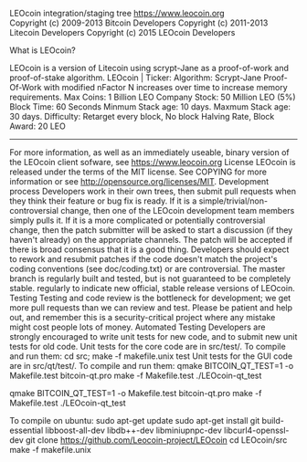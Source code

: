 LEOcoin integration/staging tree
https://www.leocoin.org   
Copyright (c) 2009-2013 Bitcoin Developers Copyright (c) 2011-2013 Litecoin Developers Copyright (c) 2015 LEOcoin Developers

What is LEOcoin?

LEOcoin is a version of Litecoin using scrypt-Jane as a proof-of-work and proof-of-stake algorithm. 
LEOcoin | Ticker: 
Algorithm: Scrypt-Jane Proof-Of-Work with modified nFactor
N increases over time to increase memory requirements.
Max Coins: 1 Billion LEO 
Company Stock: 50 Million LEO (5%) 
Block Time: 60 Seconds
Minmum Stack age: 10 days.
Maxmum Stack age: 30 days.
Difficulty: Retarget every block, No block Halving Rate, Block Award: 20 LEO
________________________________________
For more information, as well as an immediately useable, binary version of the LEOcoin client sofware, see https://www.leocoin.org 
License
LEOcoin is released under the terms of the MIT license. See COPYING for more information or see http://opensource.org/licenses/MIT.
Development process
Developers work in their own trees, then submit pull requests when they think their feature or bug fix is ready.
If it is a simple/trivial/non-controversial change, then one of the LEOcoin development team members simply pulls it.
If it is a more complicated or potentially controversial change, then the patch submitter will be asked to start a discussion (if they haven't already) on the appropriate channels.
The patch will be accepted if there is broad consensus that it is a good thing. Developers should expect to rework and resubmit patches if the code doesn't match the project's coding conventions (see doc/coding.txt) or are controversial.
The master branch is regularly built and tested, but is not guaranteed to be completely stable. regularly to indicate new official, stable release versions of LEOcoin.
Testing
Testing and code review is the bottleneck for development; we get more pull requests than we can review and test. Please be patient and help out, and remember this is a security-critical project where any mistake might cost people lots of money.
Automated Testing
Developers are strongly encouraged to write unit tests for new code, and to submit new unit tests for old code.
Unit tests for the core code are in src/test/. To compile and run them:
cd src; make -f makefile.unix test
Unit tests for the GUI code are in src/qt/test/. To compile and run them:
qmake BITCOIN_QT_TEST=1 -o Makefile.test bitcoin-qt.pro
make -f Makefile.test
./LEOcoin-qt_test


qmake BITCOIN_QT_TEST=1 -o Makefile.test bitcoin-qt.pro
make -f Makefile.test
./LEOcoin-qt_test

To compile on ubuntu:
sudo apt-get update
sudo apt-get install git build-essential libboost-all-dev libdb++-dev libminiupnpc-dev libcurl4-openssl-dev
git clone https://github.com/Leocoin-project/LEOcoin 
cd LEOcoin/src
make -f makefile.unix 

